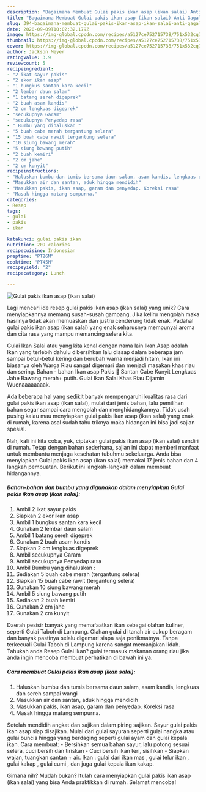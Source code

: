 ```yaml
---
description: "Bagaimana Membuat Gulai pakis ikan asap (ikan salai) Anti Gagal"
title: "Bagaimana Membuat Gulai pakis ikan asap (ikan salai) Anti Gagal"
slug: 394-bagaimana-membuat-gulai-pakis-ikan-asap-ikan-salai-anti-gagal
date: 2020-09-09T10:02:32.179Z
image: https://img-global.cpcdn.com/recipes/a5127ce752715738/751x532cq70/gulai-pakis-ikan-asap-ikan-salai-foto-resep-utama.jpg
thumbnail: https://img-global.cpcdn.com/recipes/a5127ce752715738/751x532cq70/gulai-pakis-ikan-asap-ikan-salai-foto-resep-utama.jpg
cover: https://img-global.cpcdn.com/recipes/a5127ce752715738/751x532cq70/gulai-pakis-ikan-asap-ikan-salai-foto-resep-utama.jpg
author: Jackson Meyer
ratingvalue: 3.9
reviewcount: 5
recipeingredient:
- "2 ikat sayur pakis"
- "2 ekor ikan asap"
- "1 bungkus santan kara kecil"
- "2 lembar daun salam"
- "1 batang sereh digeprek"
- "2 buah asam kandis"
- "2 cm lengkuas digeprek"
- "secukupnya Garam"
- "secukupnya Penyedap rasa"
- " Bumbu yang dihaluskan "
- "5 buah cabe merah tergantung selera"
- "15 buah cabe rawit tergantung selera"
- "10 siung bawang merah"
- "5 siung bawang putih"
- "2 buah kemiri"
- "2 cm jahe"
- "2 cm kunyit"
recipeinstructions:
- "Haluskan bumbu dan tumis bersama daun salam, asam kandis, lengkuas dan sereh sampai wangi"
- "Masukkan air dan santan, aduk hingga mendidih"
- "Masukkan pakis, ikan asap, garam dan penyedap. Koreksi rasa"
- "Masak hingga matang sempurna."
categories:
- Resep
tags:
- gulai
- pakis
- ikan

katakunci: gulai pakis ikan 
nutrition: 209 calories
recipecuisine: Indonesian
preptime: "PT26M"
cooktime: "PT45M"
recipeyield: "2"
recipecategory: Lunch

---
```



![Gulai pakis ikan asap (ikan salai)](https://img-global.cpcdn.com/recipes/a5127ce752715738/751x532cq70/gulai-pakis-ikan-asap-ikan-salai-foto-resep-utama.jpg)

Lagi mencari ide resep gulai pakis ikan asap (ikan salai) yang unik? Cara menyiapkannya memang susah-susah gampang. Jika keliru mengolah maka hasilnya tidak akan memuaskan dan justru cenderung tidak enak. Padahal gulai pakis ikan asap (ikan salai) yang enak seharusnya mempunyai aroma dan cita rasa yang mampu memancing selera kita.

Gulai Ikan Salai atau yang kita kenal dengan nama lain Ikan Asap adalah Ikan yang terlebih dahulu dibersihkan lalu diasap dalam beberapa jam sampai betul-betul kering dan berubah warna menjadi hitam, Ikan ini biasanya oleh Warga Riau sangat digemari dan menjadi masakan khas riau dan sering. Bahan - bahan Ikan asap Pakis 🍅 Santan Cabe Kunyit Lengkuas Jahe Bawang merah+ putih. Gulai Ikan Salai Khas Riau Dijamin Wuenaaaaaaaak.

Ada beberapa hal yang sedikit banyak mempengaruhi kualitas rasa dari gulai pakis ikan asap (ikan salai), mulai dari jenis bahan, lalu pemilihan bahan segar sampai cara mengolah dan menghidangkannya. Tidak usah pusing kalau mau menyiapkan gulai pakis ikan asap (ikan salai) yang enak di rumah, karena asal sudah tahu triknya maka hidangan ini bisa jadi sajian spesial.


Nah, kali ini kita coba, yuk, ciptakan gulai pakis ikan asap (ikan salai) sendiri di rumah. Tetap dengan bahan sederhana, sajian ini dapat memberi manfaat untuk membantu menjaga kesehatan tubuhmu sekeluarga. Anda bisa menyiapkan Gulai pakis ikan asap (ikan salai) memakai 17 jenis bahan dan 4 langkah pembuatan. Berikut ini langkah-langkah dalam membuat hidangannya.

<!--inarticleads1-->

##### Bahan-bahan dan bumbu yang digunakan dalam menyiapkan Gulai pakis ikan asap (ikan salai):

1. Ambil 2 ikat sayur pakis
1. Siapkan 2 ekor ikan asap
1. Ambil 1 bungkus santan kara kecil
1. Gunakan 2 lembar daun salam
1. Ambil 1 batang sereh digeprek
1. Gunakan 2 buah asam kandis
1. Siapkan 2 cm lengkuas digeprek
1. Ambil secukupnya Garam
1. Ambil secukupnya Penyedap rasa
1. Ambil  Bumbu yang dihaluskan :
1. Sediakan 5 buah cabe merah (tergantung selera)
1. Siapkan 15 buah cabe rawit (tergantung selera)
1. Gunakan 10 siung bawang merah
1. Ambil 5 siung bawang putih
1. Sediakan 2 buah kemiri
1. Gunakan 2 cm jahe
1. Gunakan 2 cm kunyit


Daerah pesisir banyak yang memafaatkan ikan sebagai olahan kuliner, seperti Gulai Taboh di Lampung. Olahan gulai di tanah air cukup beragam dan banyak pastinya selalu digemari siapa saja penikmatnya. Tanpa terkecuali Gulai Taboh di Lampung karena sangat memanjakan lidah. Tahukah anda Resep Gulai Ikan? gulai termasuk makanan orang riau jika anda ingin mencoba membuat perhatikan di bawah ini ya. 

<!--inarticleads2-->

##### Cara membuat Gulai pakis ikan asap (ikan salai):

1. Haluskan bumbu dan tumis bersama daun salam, asam kandis, lengkuas dan sereh sampai wangi
1. Masukkan air dan santan, aduk hingga mendidih
1. Masukkan pakis, ikan asap, garam dan penyedap. Koreksi rasa
1. Masak hingga matang sempurna.


Setelah mendidih angkat dan sajikan dalam piring sajikan. Sayur gulai pakis ikan asap siap disajikan. Mulai dari gulai sayuran seperti gulai nangka atau gulai buncis hingga yang berdaging seperti gulai ayam dan gulai kepala ikan. Cara membuat: - Bersihkan semua bahan sayur, lalu potong sesuai selera, cuci bersih dan tiriskan - Cuci bersih ikan teri, sisihkan - Siapkan wajan, tuangkan santan + air. Ikan : gulai dari ikan mas , gulai telur ikan , gulai kakap , gulai cumi , dan juga gulai kepala ikan kakap. 

Gimana nih? Mudah bukan? Itulah cara menyiapkan gulai pakis ikan asap (ikan salai) yang bisa Anda praktikkan di rumah. Selamat mencoba!
